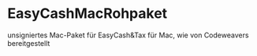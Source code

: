 # EasyCashMacRohpaket
unsigniertes Mac-Paket für EasyCash&amp;Tax für Mac, wie von Codeweavers bereitgestellt
